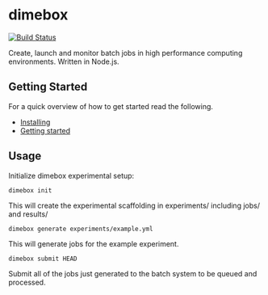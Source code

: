 # dimebox
[![Build Status](https://travis-ci.org/ledif/dimebox.svg?branch=master)](https://travis-ci.org/ledif/dimebox)

Create, launch and monitor batch jobs in high performance computing environments. Written in Node.js.

Getting Started
---
For a quick overview of how to get started read the following.
* [Installing](docs/install.md)
* [Getting started](docs/getting-started.md)

Usage
------

Initialize dimebox experimental setup:
```
dimebox init
```

This will create the experimental scaffolding in experiments/ including jobs/ and results/

```
dimebox generate experiments/example.yml
```

This will generate jobs for the example experiment.

```
dimebox submit HEAD
```

Submit all of the jobs just generated to the batch system to be queued and processed.


